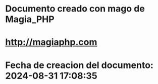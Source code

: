 # 
# Documento creado con mago de Magia_PHP 
# http://magiaphp.com 
# Fecha de creacion del documento: 2024-08-31 17:08:35 
